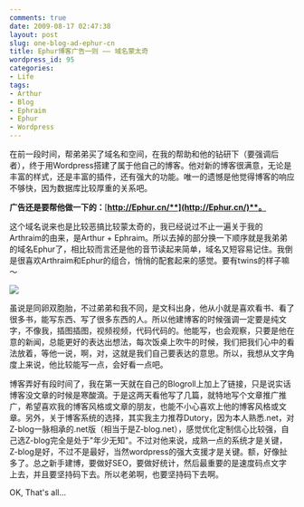 ```yaml
---
comments: true
date: 2009-08-17 02:47:38
layout: post
slug: one-blog-ad-ephur-cn
title: Ephur博客广告一则 —— 域名蒙太奇
wordpress_id: 95
categories:
- Life
tags:
- Arthur
- Blog
- Ephraim
- Ephur
- Wordpress
---
```


在前一段时间，帮弟弟买了域名和空间，在我的帮助和他的钻研下（要强调后者），终于用Wordpress搭建了属于他自己的博客。他对新的博客很满意，无论是丰富的样式，还是丰富的插件，还有强大的功能。唯一的遗憾是他觉得博客的响应不够快，因为数据库比较厚重的关系吧。




**广告还是要帮他做一下的：**[**http://Ephur.cn/**](http://Ephur.cn/)**。**




这个域名说来也是比较恶搞比较蒙太奇的，我已经说过不止一遍关于我的Arthraim的由来，是Arthur + Ephraim。所以去掉的部分换一下顺序就是我弟弟的域名Ephur了，相比较而言还是他的音节读起来简单，域名又短容易记住。我倒是很喜欢Arthraim和Ephur的组合，悄悄的配套起来的感觉。要有twins的样子嘛～




[![](/upload/2009-08-17_EphurArthraim.jpg)](/upload/2009-08-17_EphurArthraim.jpg)




虽说是同卵双胞胎，不过弟弟和我不同，是文科出身，他从小就是喜欢看书、看了很多书，能写东西、写了很多东西的人。所以他建博客的时候强调一定要是纯文字，不像我，插图插图，视频视频，代码代码的。他能写，也会观察，只要是他在意的新闻，总能更好的表达出想法，每次饭桌上吹牛的时候，我们把我们心中的看法放着，等他一说，啊，对，这就是我们自己要表达的意思。所以，我想从文字角度上来说，他比较能写一点，会好看一点吧。




博客弄好有段时间了，我在第一天就在自己的Blogroll上加上了链接，只是说实话博客没文章的时候是寒酸滴。于是这两天看他写了几篇，就特地写个文章推广推广，希望喜欢我的博客风格或文章的朋友，也能不小心喜欢上他的博客风格或文章。另外，关于博客系统的选择，其实我主力推荐Dutory，因为本人熟悉.net，对Z-blog一脉相承的.net版（相当于是Z-blog.net），感觉优化定制信心比较强，自己选Z-blog完全是处于"年少无知"。不过对他来说，成熟一点的系统才是关键，Z-blog是好，不过不是最好，当然wordpress的强大支援才是关键。额，好像扯多了。总之新手建博，要做好SEO，要做好统计，然后最重要的是速度码点文字上去，并且要坚持码下去。所以老弟啊，也要坚持码下去啊。




OK, That's all...
